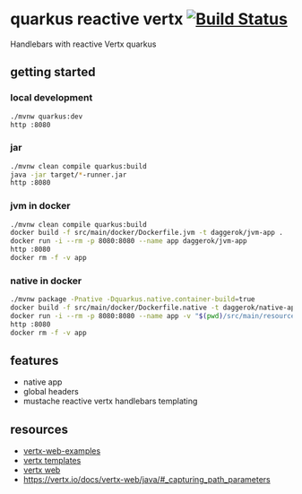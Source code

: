 # quarkus reactive vertx [![Build Status](https://travis-ci.org/daggerok/quarkus-reactive-vertx-web-templ-handlebars-example.svg?branch=master)](https://travis-ci.org/daggerok/quarkus-reactive-vertx-web-templ-handlebars-example)
Handlebars with reactive Vertx quarkus

## getting started

### local development

```bash
./mvnw quarkus:dev
http :8080
```

### jar

```bash
./mvnw clean compile quarkus:build
java -jar target/*-runner.jar
http :8080
```

### jvm in docker

```bash
./mvnw clean compile quarkus:build
docker build -f src/main/docker/Dockerfile.jvm -t daggerok/jvm-app .
docker run -i --rm -p 8080:8080 --name app daggerok/jvm-app
http :8080
docker rm -f -v app
```

### native in docker

```bash
./mvnw package -Pnative -Dquarkus.native.container-build=true
docker build -f src/main/docker/Dockerfile.native -t daggerok/native-app .
docker run -i --rm -p 8080:8080 --name app -v "$(pwd)/src/main/resources/templates:/work/templates" daggerok/native-app
http :8080
docker rm -f -v app
```

## features

* native app
* global headers
* mustache reactive vertx handlebars templating

## resources

* [vertx-web-examples](https://github.com/vert-x3/vertx-examples/tree/master/web-examples)
* [vertx templates](https://vertx.io/docs/vertx-web/java/#_templates)
* [vertx web](https://vertx.io/docs/vertx-web/java/)
* https://vertx.io/docs/vertx-web/java/#_capturing_path_parameters
